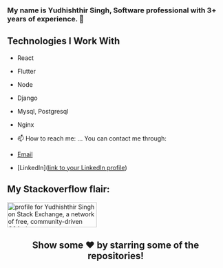 
### My name is Yudhishthir Singh, Software professional with 3+ years of experience. 👋

## Technologies I Work With

- React
- Flutter
- Node
- Django
- Mysql, Postgresql
- Nginx

- 📫 How to reach me: ...
You can contact me through:

- [Email](singh.yudi20@gmail.com)
- [LinkedIn]([link to your LinkedIn profile](https://www.linkedin.com/in/yudhishthir-singh-b4741b192/))

## My Stackoverflow flair:

<a href="https://stackexchange.com/users/8771218"><img src="https://stackexchange.com/users/flair/8771218.png" width="208" height="58" alt="profile for Yudhishthir Singh on Stack Exchange, a network of free, community-driven Q&amp;A sites" title="profile for Yudhishthir Singh on Stack Exchange, a network of free, community-driven Q&amp;A sites"></a>



<h2 align="center">Show some ❤️ by starring some of the repositories!</h2>



</div>
